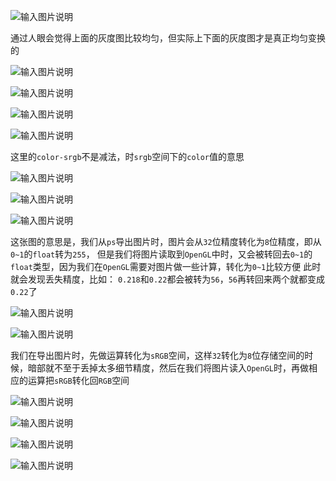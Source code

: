 ![输入图片说明](/imgs/2025-02-20/A1yXOH1zq4ZvfL4F.png)

通过人眼会觉得上面的灰度图比较均匀，但实际上下面的灰度图才是真正均匀变换的

![输入图片说明](/imgs/2025-02-20/9fHjOACBX7sbBFwe.png)

![输入图片说明](/imgs/2025-02-20/ek3VoXmYMyB8IFb0.png)

![输入图片说明](/imgs/2025-02-20/cHqbi1VatlFS3Y1Y.png)

![输入图片说明](/imgs/2025-02-20/aTA0oXUxrFtmYlsW.png)

这里的`color-srgb`不是减法，时`srgb`空间下的`color`值的意思

![输入图片说明](/imgs/2025-02-20/2XzOzac53WpulaD2.png)

![输入图片说明](/imgs/2025-02-20/Zylj3ilFAZ2iE6G6.png)

![输入图片说明](/imgs/2025-02-20/7DeRo2yo5ijHrFab.png)

这张图的意思是，我们从`ps`导出图片时，图片会从`32`位精度转化为`8`位精度，即从`0~1`的`float`转为`255`，
但是我们将图片读取到`OpenGL`中时，又会被转回去`0~1`的`float`类型，因为我们在`OpenGL`需要对图片做一些计算，转化为`0~1`比较方便
此时就会发现丢失精度，比如：
`0.218`和`0.22`都会被转为`56`，`56`再转回来两个就都变成`0.22`了

![输入图片说明](/imgs/2025-02-20/uDqFLhbQl2jOAusP.png)

![输入图片说明](/imgs/2025-02-20/ZGlplixmTgm5KvWz.png)

我们在导出图片时，先做运算转化为`sRGB`空间，这样`32`转化为`8`位存储空间的时候，暗部就不至于丢掉太多细节精度，然后在我们将图片读入`OpenGL`时，再做相应的运算把`sRGB`转化回`RGB`空间

![输入图片说明](/imgs/2025-02-20/I9uhYuLekoPbj64p.png)

![输入图片说明](/imgs/2025-02-20/b45R57UWlAkkR7IK.png)

![输入图片说明](/imgs/2025-02-20/8OoTVsUTofkFySlj.png)

![输入图片说明](/imgs/2025-02-20/I65fa7Oravmm7mZK.png)
<!--stackedit_data:
eyJoaXN0b3J5IjpbNDc3OTQwODQ3LC02ODYyMDE3NTQsLTUzNT
kxODk4MiwtOTgyMzQyMDIzLC01NzU4OTc0MywtMzIzMzQxMDkw
LC0yNzc2OTU5MjgsLTMxMDUxODU2MSwxNjEwNDkwMDI5LC0xMT
c2MzM0NDg0XX0=
-->